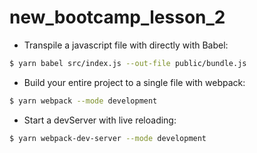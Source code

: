 # new_bootcamp_lesson_2

- Transpile a javascript file with directly with Babel:

```bash
$ yarn babel src/index.js --out-file public/bundle.js
```

- Build your entire project to a single file with webpack:

```bash
$ yarn webpack --mode development
```

- Start a devServer with live reloading:

```bash
$ yarn webpack-dev-server --mode development
```
